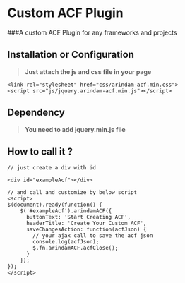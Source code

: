 # Custom ACF Plugin
###A custom ACF Plugin for any frameworks and projects

## Installation or Configuration

> **Just attach the js and css file in your page**

```shell
<link rel="stylesheet" href="css/arindam-acf.min.css">
<script src="js/jquery.arindam-acf.min.js"></script>
```

## Dependency

> **You need to add jquery.min.js file**

## How to call it ?

```shell
// just create a div with id

<div id="exampleAcf"></div>

// and call and customize by below script
<script>
$(document).ready(function() {
    $('#exampleAcf').arindamACF({
      buttonText: 'Start Creating ACF',
      headerTitle: 'Create Your Custom ACF',
      saveChangesAction: function(acfJson) {
        // your ajax call to save the acf json
        console.log(acfJson);
        $.fn.arindamACF.acfClose();
      }
    });
});
</script>
```

